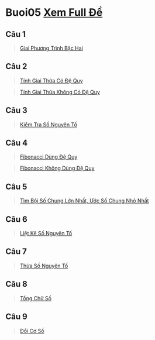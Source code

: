 # Buoi05 [Xem Full Đề](https://github.com/LockMan04/Buoi05/blob/master/TH_Tuan05.pdf)
## Câu 1
> [Giai Phương Trình Bậc Hai](https://github.com/LockMan04/Buoi05/blob/master/Buoi05/src/Cau01/GiaiPhuongTrinhBacHai.java)
## Câu 2
> [Tính Giai Thừa Có Đệ Quy](https://github.com/LockMan04/Buoi05/blob/master/Buoi05/src/Cau02/GiaiThuaDeQuy.java)

> [Tính Giai Thừa Không Có Đệ Quy](https://github.com/LockMan04/Buoi05/blob/master/Buoi05/src/Cau02/GiaiThuaKhongDeQuy.java)
## Câu 3
> [Kiểm Tra Số Nguyên Tố](https://github.com/LockMan04/Buoi05/blob/master/Buoi05/src/Cau03/KiemTraSoNguyenTo.java)
## Câu 4
> [Fibonacci Dùng Đệ Quy](https://github.com/LockMan04/Buoi05/blob/master/Buoi05/src/Cau04/FibonacciDeQuy.java)

> [Fibonacci Không Dùng Đệ Quy](https://github.com/LockMan04/Buoi05/blob/master/Buoi05/src/Cau04/FibonacciKhongDeQuy.java)
## Câu 5
> [Tìm Bội Số Chung Lớn Nhất, Ước Số Chung Nhỏ Nhất](https://github.com/LockMan04/Buoi05/blob/master/Buoi05/src/Cau05/TimBsclnUscnn.java)
## Câu 6
> [Liệt Kê Số Nguyên Tố](https://github.com/LockMan04/Buoi05/blob/master/Buoi05/src/Cau06/LietKeSoNguyenTo.java)
## Câu 7
> [Thừa Số Nguyên Tố](https://github.com/LockMan04/Buoi05/blob/master/Buoi05/src/Cau07/ThuaSoNguyenTo.java)
## Câu 8
> [Tổng Chữ Số](https://github.com/LockMan04/Buoi05/blob/master/Buoi05/src/Cau08/TongChuSo.java)
## Câu 9
> [Đổi Cơ Số](https://github.com/LockMan04/Buoi05/blob/master/Buoi05/src/Cau09/DoiCoSo.java)
